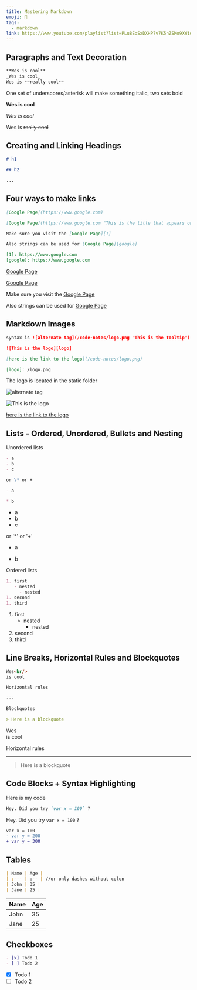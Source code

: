```yaml
---
title: Mastering Markdown
emoji: 🐳
tags:
  - markdown
link: https://www.youtube.com/playlist?list=PLu8EoSxDXHP7v7K5nZSMo9XWidbJ_Bns3
---
```


## Paragraphs and Text Decoration

```markdown
**Wes is cool**
_Wes is cool_
Wes is ~~really cool~~
```

One set of underscores/asterisk will make something italic, two sets bold

**Wes is cool**

_Wes is cool_

Wes is ~~really cool~~

## Creating and Linking Headings

```markdown
# h1

## h2

...
```

## Four ways to make links

```markdown
[Google Page](https://www.google.com)

[Google Page](https://www.google.com "This is the title that appears on hover")

Make sure you visit the [Google Page][1]

Also strings can be used for [Google Page][google]

[1]: https://www.google.com
[google]: https://www.google.com
```

[Google Page](https://www.google.com)

[Google Page](https://www.google.com "This is the title that appears on hover")

Make sure you visit the [Google Page][1]

Also strings can be used for [Google Page][google]

[1]: https://www.google.com
[google]: https://www.google.com

## Markdown Images

```markdown
syntax is ![alternate tag](/code-notes/logo.png "This is the tooltip")

![This is the logo][logo]

[here is the link to the logo](/code-notes/logo.png)

[logo]: /logo.png
```

The logo is located in the static folder

![alternate tag](/code-notes/logo.png "This is the tooltip")

![This is the logo][logo]

[here is the link to the logo](/logo.png)

[logo]: /code-notes/logo.png

## Lists - Ordered, Unordered, Bullets and Nesting

Unordered lists

```markdown
- a
- b
- c

or \* or +

- a

* b
```

- a
- b
- c

or '\*' or '+'

- a

* b

Ordered lists

```markdown
1. first
   - nested
     - nested
1. second
1. third
```

1. first
   - nested
     - nested
1. second
1. third

## Line Breaks, Horizontal Rules and Blockquotes

```markdown
Wes<br/>
is cool

Horizontal rules

---

Blockquotes

> Here is a blockquote
```

Wes<br/>
is cool

Horizontal rules

---

> Here is a blockquote

## Code Blocks + Syntax Highlighting

Here is my code

```markdown
Hey. Did you try `var x = 100` ?
```

Hey. Did you try `var x = 100` ?

```diff
var x = 100
- var y = 200
+ var y = 300
```

## Tables

```markdown
| Name | Age |
| :--- | :-- | //or only dashes without colon
| John | 35 |
| Jane | 25 |
```

| Name | Age |
| ---- | --- |
| John | 35  |
| Jane | 25  |

## Checkboxes

```markdown
- [x] Todo 1
- [ ] Todo 2
```

- [x] Todo 1
- [ ] Todo 2
